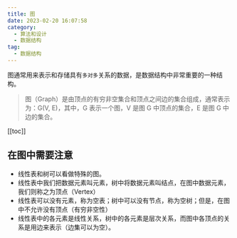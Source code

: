 ```yaml
---
title: 图
date: 2023-02-20 16:07:58
category: 
  - 算法和设计
  - 数据结构
tag: 
  - 数据结构
---
```


图通常用来表示和存储具有`多对多`关系的数据，是数据结构中非常重要的一种结构。

> 图（Graph）是由顶点的有穷非空集合和顶点之间边的集合组成，通常表示为：G(V, E)，其中，G 表示一个图，V 是图 G 中顶点的集合，E 是图 G 中边的集合。

<!-- more -->

[[toc]]

## 在图中需要注意

- 线性表和树可以看做特殊的图。
- 线性表中我们把数据元素叫元素，树中将数据元素叫结点，在图中数据元素，我们则称之为顶点（Vertex）
- 线性表可以没有元素，称为空表；树中可以没有节点，称为空树；但是，在图中不允许没有顶点（有穷非空性）
- 线性表中的各元素是线性关系，树中的各元素是层次关系，而图中各顶点的关系是用边来表示（边集可以为空）。
